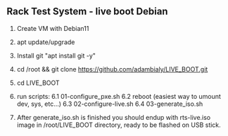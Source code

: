 Rack Test System - live boot Debian
-----------------------------------

1. Create VM with Debian11

2. apt update/upgrade

3. Install git "apt install git -y"

4. cd /root && git clone https://github.com/adambialy/LIVE_BOOT.git	

5. cd LIVE_BOOT

6. run scripts:
   6.1 01-configure_pxe.sh
   6.2 reboot (easiest way to umount dev, sys, etc...)
   6.3 02-configure-live.sh
   6.4 03-generate_iso.sh

7. After generate_iso.sh is finished you should endup with rts-live.iso image in /root/LIVE_BOOT directory, ready to be flashed on USB stick.


